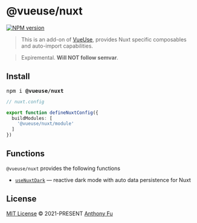 # @vueuse/nuxt

[![NPM version](https://img.shields.io/npm/v/@vueuse/nuxt?color=a1b858)](https://www.npmjs.com/package/@vueuse/nuxt)

> This is an add-on of [VueUse](https://github.com/vueuse/vueuse), provides Nuxt specific composables and auto-import capabilities.

> Expiremental. **Will NOT follow semvar**.

## Install

<pre class='language-bash'>
npm i <b>@vueuse/nuxt</b>
</pre>

```ts
// nuxt.config

export function defineNuxtConfig({
  buildModules: [
    '@vueuse/nuxt/module'
  ]
})
```

## Functions

`@vueuse/nuxt` provides the following functions

<!--GENERATED LIST, DO NOT MODIFY MANUALLY-->
<!--FUNCTIONS_LIST_STARTS-->
  - [`useNuxtDark`](https://vueuse.org/nuxt/useNuxtDark/) — reactive dark mode with auto data persistence for Nuxt


<!--FUNCTIONS_LIST_ENDS-->

## License

[MIT License](https://github.com/vueuse/vueuse/blob/master/LICENSE) © 2021-PRESENT [Anthony Fu](https://github.com/antfu)
